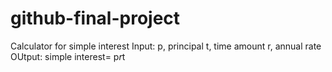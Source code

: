 # github-final-project
Calculator for simple interest
Input:
p, principal
t, time amount
r, annual rate
OUtput:
simple interest= p*r*t
